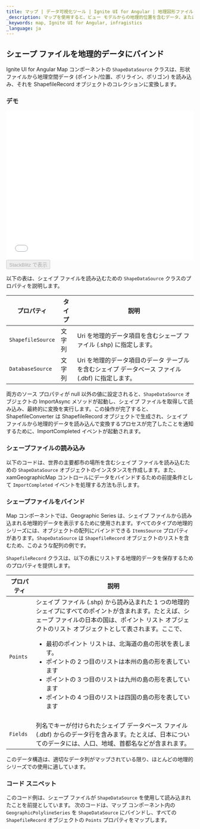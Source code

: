 ```yaml
---
title: マップ | データ可視化ツール | Ignite UI for Angular | 地理図形ファイル | Infragistics
_description: マップを使用すると、ビュー モデルからの地理的位置を含むデータ、またはシェープファイルからロードされた地理空間データを表示できます。詳細については、デモ、依存関係、使用方法、およびツールバーを参照してください。
_keywords: map, Ignite UI for Angular, infragistics
_language: ja
---
```


## シェープ ファイルを地理的データにバインド

Ignite UI for Angular Map コンポーネントの `ShapeDataSource` クラスは、形状ファイルから地理空間データ (ポイント/位置、ポリライン、ポリゴン) を読み込み、それを ShapefileRecord オブジェクトのコレクションに変換します。

### デモ

<div class="sample-container" style="height: 400px">
    <iframe id="geo-map-binding-shp-polylines-iframe" src='{environment:demosBaseUrl}/maps/geo-map-binding-shp-polylines' width="100%" height="100%" seamless frameBorder="0" onload="onSampleIframeContentLoaded(this);"></iframe>
</div>
<div>
    <button data-localize="stackblitz" disabled class="stackblitz-btn"   data-iframe-id="geo-map-binding-shp-polylines-iframe" data-demos-base-url="{environment:demosBaseUrl}">StackBlitz で表示
    </button>
</div>

<div class="divider--half"></div>

以下の表は、シェイプ ファイルを読み込むための `ShapeDataSource` クラスのプロパティを説明します。

| プロパティ             | タイプ | 説明                                                       |
| ----------------- | --- | -------------------------------------------------------- |
| `ShapefileSource` | 文字列 | Uri を地理的データ項目を含むシェープ ファイル (.shp) に指定します。                 |
| `DatabaseSource`  | 文字列 | Uri を地理的データ項目のデータ テーブルを含むシェイプ データベース ファイル (.dbf) に指定します。 |

<!-- TODO add for WPF only: -->

<!-- Both of the source properties for shape files are of Uri type. This means that shape files can be embedded resources in the application assembly and on the internet (via http). Refer to the previous section for more information on this process. The rules for resolving Uri objects are equivalent to any standard Uri property, for example the BitmapImage.UriSource property. -->

両方のソース プロパティが null 以外の値に設定されると、`ShapeDataSource` オブジェクトの ImportAsync メソッドが起動し、シェイプ ファイルを取得して読み込み、最終的に変換を実行します。この操作が完了すると、ShapefileConverter は ShapefileRecord オブジェクトで生成され、シェイプ ファイルから地理的データを読み込んで変換するプロセスが完了したことを通知するために、ImportCompleted イベントが起動されます。

### シェープファイルの読み込み

以下のコードは、世界の主要都市の場所を含むシェイプ ファイルを読み込むための `ShapeDataSource` オブジェクトのインスタンスを作成します。また、xamGeographicMap コントロールにデータをバインドするための前提条件として `ImportCompleted` イベントを処理する方法も示します。

### シェープファイルをバインド

Map コンポーネントでは、Geographic Series は、シェイプ ファイルから読み込まれる地理的データを表示するために使用されます。すべてのタイプの地理的シリーズには、オブジェクトの配列にバインドできる `ItemsSource` プロパティがあります。`ShapeDataSource` は `ShapefileRecord` オブジェクトのリストを含むため、このような配列の例です。

`ShapefileRecord` クラスは、以下の表にリストする地理的データを保存するためのプロパティを提供します。

| プロパティ      | 説明                                                                                                                                                                                                                                                                      |
| ---------- | ----------------------------------------------------------------------------------------------------------------------------------------------------------------------------------------------------------------------------------------------------------------------- |
| `Points`   | シェイプ ファイル (.shp) から読み込まれた 1 つの地理的シェイプにすべてのポイントが含まれます。たとえば、シェープ ファイルの日本の国は、ポイント リスト オブジェクトのリスト オブジェクトとして表されます。ここで、<ul> <li>最初のポイント リストは、北海道の島の形状を表します。</li> <li>ポイントの 2 つ目のリストは本州の島の形を表しています</li> <li>ポイントの 3 つ目のリストは九州の島の形を表しています</li> <li>ポイントの 4 つ目のリストは四国の島の形を表しています |
| </li></ul> |                                                                                                                                                                                                                                                                         |
| `Fields`   | 列名でキーが付けられたシェイプ データベース ファイル (.dbf) からのデータ行を含みます。たとえば、日本についてのデータには、人口、地域、首都名などが含まれます。                                                                                                                                                                                    |

このデータ構造は、適切なデータ列がマップされている限り、ほとんどの地理的シリーズでの使用に適しています。

### コード スニペット

このコード例は、シェープ ファイルが `ShapeDataSource` を使用して読み込まれたことを前提としています。
次のコードは、マップ コンポーネント内の `GeographicPolylineSeries` を `ShapeDataSource` にバインドし、すべての `ShapefileRecord` オブジェクトの `Points` プロパティをマップします。
